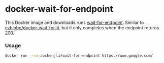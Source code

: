 # docker-wait-for-endpoint
This Docker image and downloads runs [wait-for-endpoint](https://github.com/cec/wait-for-endpoint). 
Similar to [ezhlobo/docker-wait-for-it](https://github.com/ezhlobo/docker-wait-for-it), but it 
only completes when the endpoint returns 200.

### Usage
```bash
docker run --rm aochenjli/wait-for-endpoint https://www.google.com/
```
